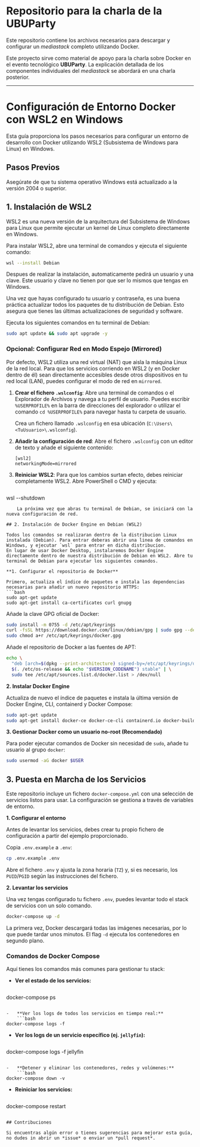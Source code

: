 # Repositorio para la charla de la UBUParty

Este repositorio contiene los archivos necesarios para descargar y configurar un *mediastack* completo utilizando Docker.

Este proyecto sirve como material de apoyo para la charla sobre Docker en el evento tecnológico **UBUParty**. La explicación detallada de los componentes individuales del *mediastack* se abordará en una charla posterior.

---

# Configuración de Entorno Docker con WSL2 en Windows

Esta guía proporciona los pasos necesarios para configurar un entorno de desarrollo con Docker utilizando WSL2 (Subsistema de Windows para Linux) en Windows.

## Pasos Previos

Asegúrate de que tu sistema operativo Windows está actualizado a la versión 2004 o superior.

## 1. Instalación de WSL2

WSL2 es una nueva versión de la arquitectura del Subsistema de Windows para Linux que permite ejecutar un kernel de Linux completo directamente en Windows.

Para instalar WSL2, abre una terminal de comandos y ejecuta el siguiente comando:

```bash
wsl --install Debian
```

Despues de realizar la instalación, automaticamente pedirá un usuario y una clave. Este usuario y clave no tienen por que ser lo mismos que tengas en Windows.

Una vez que hayas configurado tu usuario y contraseña, es una buena práctica actualizar todos los paquetes de tu distribución de Debian. Esto asegura que tienes las últimas actualizaciones de seguridad y software.

Ejecuta los siguientes comandos en tu terminal de Debian:
```bash
sudo apt update && sudo apt upgrade -y
```

### Opcional: Configurar Red en Modo Espejo (Mirrored)

Por defecto, WSL2 utiliza una red virtual (NAT) que aisla la máquina Linux de la red local. Para que los servicios corriendo en WSL2 (y en Docker dentro de él) sean directamente accesibles desde otros dispositivos en tu red local (LAN), puedes configurar el modo de red en `mirrored`.

1.  **Crear el fichero `.wslconfig`**:
    Abre una terminal de comandos o el Explorador de Archivos y navega a tu perfil de usuario. Puedes escribir `%USERPROFILE%` en la barra de direcciones del explorador o utilizar el comando `cd %USERPROFILE%` para navegar hasta tu carpeta de usuario.
    
    Crea un fichero llamado `.wslconfig` en esa ubicación (`C:\Users\<TuUsuario>\.wslconfig`).

2.  **Añadir la configuración de red**:
    Abre el fichero `.wslconfig` con un editor de texto y añade el siguiente contenido:

    ```
    [wsl2]
    networkingMode=mirrored
    ```

3.  **Reiniciar WSL2**:
    Para que los cambios surtan efecto, debes reiniciar completamente WSL2. Abre PowerShell o CMD y ejecuta:
    ```bash
wsl --shutdown
```
    La próxima vez que abras tu terminal de Debian, se iniciará con la nueva configuración de red.

## 2. Instalación de Docker Engine en Debian (WSL2)

Todos los comandos se realizaran dentro de la distribucion Linux instalada (Debian). Para entrar deberas abrir una linea de comandos en Windows, y ejecutar `wsl` para entrar en dicha distribucion.
En lugar de usar Docker Desktop, instalaremos Docker Engine directamente dentro de nuestra distribución de Debian en WSL2. Abre tu terminal de Debian para ejecutar los siguientes comandos.

**1. Configurar el repositorio de Docker**

Primero, actualiza el índice de paquetes e instala las dependencias necesarias para añadir un nuevo repositorio HTTPS:
```bash
sudo apt-get update
sudo apt-get install ca-certificates curl gnupg
```

Añade la clave GPG oficial de Docker:
```bash
sudo install -m 0755 -d /etc/apt/keyrings
curl -fsSL https://download.docker.com/linux/debian/gpg | sudo gpg --dearmor -o /etc/apt/keyrings/docker.gpg
sudo chmod a+r /etc/apt/keyrings/docker.gpg
```

Añade el repositorio de Docker a las fuentes de APT:
```bash
echo \
  "deb [arch=$(dpkg --print-architecture) signed-by=/etc/apt/keyrings/docker.gpg] https://download.docker.com/linux/debian \
  $(. /etc/os-release && echo "$VERSION_CODENAME") stable" | \
  sudo tee /etc/apt/sources.list.d/docker.list > /dev/null
```

**2. Instalar Docker Engine**

Actualiza de nuevo el índice de paquetes e instala la última versión de Docker Engine, CLI, containerd y Docker Compose:
```bash
sudo apt-get update
sudo apt-get install docker-ce docker-ce-cli containerd.io docker-buildx-plugin docker-compose-plugin
```

**3. Gestionar Docker como un usuario no-root (Recomendado)**

Para poder ejecutar comandos de Docker sin necesidad de `sudo`, añade tu usuario al grupo `docker`:
```bash
sudo usermod -aG docker $USER
```

## 3. Puesta en Marcha de los Servicios

Este repositorio incluye un fichero `docker-compose.yml` con una selección de servicios listos para usar. La configuración se gestiona a través de variables de entorno.

**1. Configurar el entorno**

Antes de levantar los servicios, debes crear tu propio fichero de configuración a partir del ejemplo proporcionado.

Copia `.env.example` a `.env`:
```bash
cp .env.example .env
```
Abre el fichero `.env` y ajusta la zona horaria (`TZ`) y, si es necesario, los `PUID`/`PGID` según las instrucciones del fichero.

**2. Levantar los servicios**

Una vez tengas configurado tu fichero `.env`, puedes levantar todo el stack de servicios con un solo comando.

```bash
docker-compose up -d
```
La primera vez, Docker descargará todas las imágenes necesarias, por lo que puede tardar unos minutos. El flag `-d` ejecuta los contenedores en segundo plano.

### Comandos de Docker Compose

Aquí tienes los comandos más comunes para gestionar tu stack:

-   **Ver el estado de los servicios:**
    ```bash
docker-compose ps
```

-   **Ver los logs de todos los servicios en tiempo real:**
    ```bash
docker-compose logs -f
```

-   **Ver los logs de un servicio específico (ej. `jellyfin`):**
    ```bash
docker-compose logs -f jellyfin
```

-   **Detener y eliminar los contenedores, redes y volúmenes:**
    ```bash
docker-compose down -v
```

-   **Reiniciar los servicios:**
    ```bash
docker-compose restart
```

## Contribuciones

Si encuentras algún error o tienes sugerencias para mejorar esta guía, no dudes in abrir un *issue* o enviar un *pull request*.